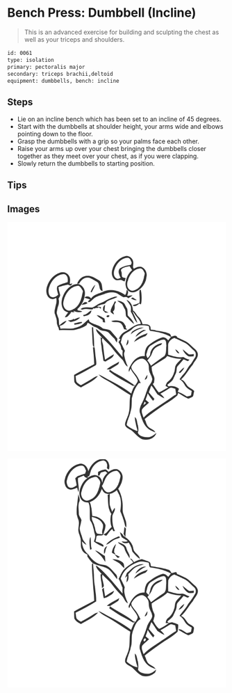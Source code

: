 # Bench Press: Dumbbell (Incline)
> This is an advanced exercise for building and sculpting the chest as well as your triceps and shoulders.

``` 
id: 0061 
type: isolation 
primary: pectoralis major 
secondary: triceps brachii,deltoid 
equipment: dumbbells, bench: incline 
``` 

## Steps

 - Lie on an incline bench which has been set to an incline of 45 degrees.
 - Start with the dumbbells at shoulder height, your arms wide and elbows pointing down to the floor.
 - Grasp the dumbbells with a grip so your palms face each other.
 - Raise your arms up over your chest bringing the dumbbells closer together as they meet over your chest, as if you were clapping.
 - Slowly return the dumbbells to starting position.

## Tips


## Images

![](./../svg/0061-relaxation.svg)

![](./../svg/0061-tension.svg)
